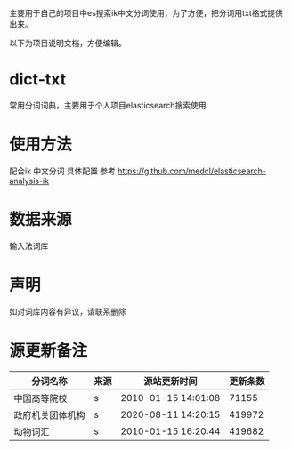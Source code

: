 主要用于自己的项目中es搜索ik中文分词使用，为了方便，把分词用txt格式提供出来。


以下为项目说明文档，方便编辑。

# dict-txt
常用分词词典，主要用于个人项目elasticsearch搜索使用

# 使用方法
配合ik 中文分词
具体配置 参考  https://github.com/medcl/elasticsearch-analysis-ik

# 数据来源

输入法词库

# 声明

如对词库内容有异议，请联系删除

# 源更新备注

|  分词名称   | 来源  | 源站更新时间  | 更新条数  |
|  ----  | ----  | ----  | ----  |
| 中国高等院校  | s | 2010-01-15 14:01:08 | 71155 |
| 政府机关团体机构  | s | 2020-08-11 14:20:15 | 419972 |
| 动物词汇  | s | 2010-01-15 16:20:44 | 419682 |